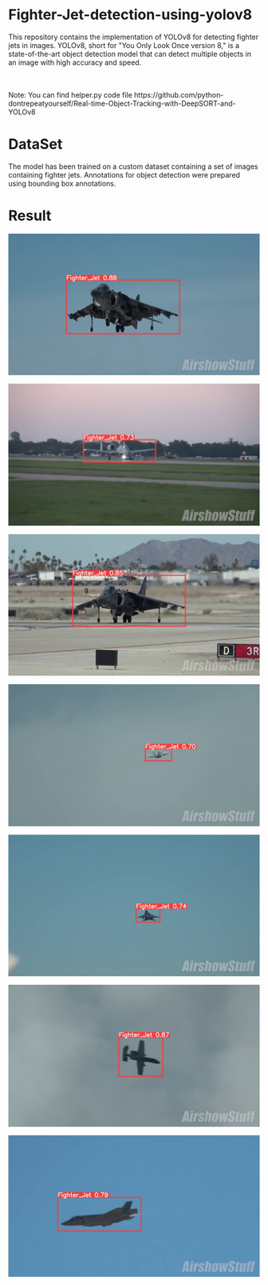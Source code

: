 # Fighter-Jet-detection-using-yolov8

This repository contains the implementation of YOLOv8 for detecting fighter jets in images. YOLOv8, short for "You Only Look Once version 8," is a state-of-the-art object detection model that can detect multiple objects in an image with high accuracy and speed.

<br>
<br>
Note: You can find helper.py code file https://github.com/python-dontrepeatyourself/Real-time-Object-Tracking-with-DeepSORT-and-YOLOv8

# DataSet
The model has been trained on a custom dataset containing a set of images containing fighter jets. Annotations for object detection were prepared using bounding box annotations.

# Result
![App Screenshot](https://github.com/MorningStarTM/fighter-jet-detection-using-yolov8/blob/main/Predictions/02530f4f-frame_6770.jpg?raw=true)

![App Screenshot](https://github.com/MorningStarTM/fighter-jet-detection-using-yolov8/blob/main/Predictions/03566e7e-frame_1920.jpg?raw=true)

![App Screenshot](https://github.com/MorningStarTM/fighter-jet-detection-using-yolov8/blob/main/Predictions/06282ba1-frame_6410.jpg?raw=true)

![App Screenshot](https://github.com/MorningStarTM/fighter-jet-detection-using-yolov8/blob/main/Predictions/0c3220dc-frame_8410.jpg?raw=true)

![App Screenshot](https://github.com/MorningStarTM/fighter-jet-detection-using-yolov8/blob/main/Predictions/0d0ce29c-frame_6020.jpg?raw=true)

![App Screenshot](https://github.com/MorningStarTM/fighter-jet-detection-using-yolov8/blob/main/Predictions/132b3fb1-frame_4360.jpg?raw=true)

![App Screenshot](https://github.com/MorningStarTM/fighter-jet-detection-using-yolov8/blob/main/Predictions/204b85fe-frame_9790.jpg?raw=true)


